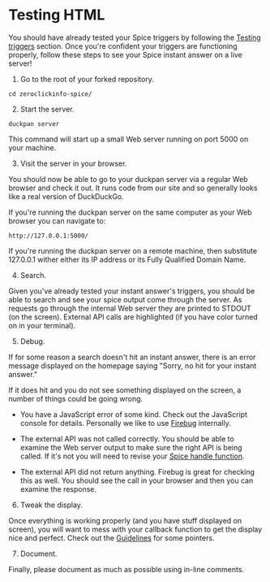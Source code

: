 # Testing HTML

You should have already tested your Spice triggers by following the [Testing triggers](https://github.com/duckduckgo/duckduckgo#testing-triggers) section. Once you're confident your triggers are functioning properly, follow these steps to see your Spice instant answer on a live server!

1. Go to the root of your forked repository.

  ```shell
  cd zeroclickinfo-spice/
  ```

2. Start the server.

  ```shell
  duckpan server
  ```

  This command will start up a small Web server running on port 5000 on your machine.

3. Visit the server in your browser.

  You should now be able to go to your duckpan server via a regular Web browser and check it out. It runs code from our site and so generally looks like a real version of DuckDuckGo. 

  If you're running the duckpan server on the same computer as your Web browser you can navigate to:

  ```shell
  http://127.0.0.1:5000/
  ```

  If you're running the duckpan server on a remote machine, then substitute 127.0.0.1 wither either its IP address or its Fully Qualified Domain Name.

4. Search.

  Given you've already tested your instant answer's triggers, you should be able to search and see your spice output come through the server. As requests go through the internal Web server they are printed to STDOUT (on the screen). External API calls are highlighted (if you have color turned on in your terminal).

5. Debug.

  If for some reason a search doesn't hit an instant answer, there is an error message displayed on the homepage saying "Sorry, no hit for your instant answer." 

  If it does hit and you do not see something displayed on the screen, a number of things could be going wrong.

  - You have a JavaScript error of some kind. Check out the JavaScript console for details. Personally we like to use [Firebug](http://getfirebug.com/) internally.

  - The external API was not called correctly. You should be able to examine the Web server output to make sure the right API is being called. If it's not you will need to revise your [Spice handle function](#spice-handle-functions).

  - The external API did not return anything. Firebug is great for checking this as well. You should see the call in your browser and then you can examine the response.


6. Tweak the display.

  Once everything is working properly (and you have stuff displayed on screen), you will want to mess with your callback function to get the display nice and perfect. Check out the [Guidelines](https://github.com/duckduckgo/duckduckgo#guidelines) for some pointers.

7. Document. 

  Finally, please document as much as possible using in-line comments.
